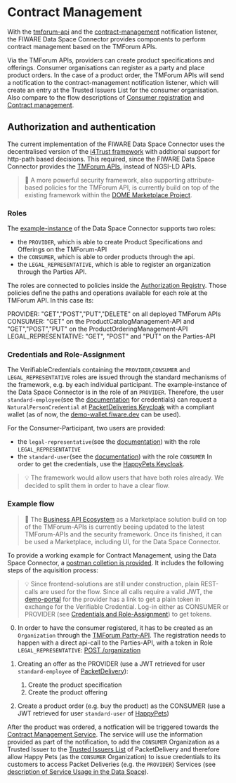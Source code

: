 # Contract Management

With the [tmforum-api](https://github.com/FIWARE/tmforum-api) and the 
[contract-management](https://github.com/FIWARE/contract-management) notification listener, the FIWARE 
Data Space Connector provides components to perform contract management based on the TMForum APIs. 

Via the TMForum APIs, providers can create product specifications and offerings. Consumer organisations 
can register as a party and place product orders. In the case of a product order, the TMForum APIs will 
send a notification to the contract-management notification listener, which will create an entry at the 
Trusted Issuers List for the consumer organisation. Also compare to the flow descriptions 
of [Consumer registration](#consumer-registration) and [Contract management](#contract-management). 


## Authorization and authentication

The current implementation of the FIWARE Data Space Connector uses the decentralised version of the [i4Trust framework](https://i4trust.github.io/building-blocks/docs/i4Trust-BuildingBlocks_v4.0_UnderReview.pdf) with addtional support for http-path based decisions. This required, since the FIWARE Data Space Connector provides the [TMForum APIs](https://github.com/FIWARE/tmforum-api), instead of NGSI-LD APIs.

> :construction: A more powerful security framework, also supporting attribute-based policies for the TMForum API, is currently build on top of the existing framework within the [DOME Marketplace Project](https://dome-marketplace.eu/).

### Roles

The [example-instance](https://github.com/FIWARE-Ops/fiware-gitops/tree/master/aws/dsba/packet-delivery/data-space-connector) of the Data Space Connector supports two roles:

* the ```PROVIDER```, which is able to create Product Specifications and Offerings on the TMForum-API
* the ```CONSUMER```, which is able to order products through the api.
* the ```LEGAL_REPRESENTATIVE```, which is able to register an organization through the Parties API.

The roles are connected to policies inside the [Authorization Registry](https://github.com/FIWARE-Ops/data-space-connector/tree/main/applications/keyrock). Those policies define the paths and operations available for each role at the TMForum API. In this case its:

PROVIDER: "GET","POST","PUT","DELETE" on all deployed TMForum APIs
CONSUMER: "GET" on the ProductCatalogManagement-API and "GET","POST","PUT" on the ProductOrderingManagement-API
LEGAL_REPRESENTATIVE: "GET", "POST" and "PUT" on the Parties-API 

### Credentials and Role-Assignment

The VerifiableCredentials containing the ```PROVIDER```,```CONSUMER``` and ```LEGAL_REPRESENTATIVE``` roles are issued through the standard mechanisms of the framework, e.g. by each individual participant. The example-instance of the Data Space Connector is in the role of an ```PROVIDER```. Therefore, the user ```standard-employee```(see the [documentation](https://github.com/FIWARE-Ops/fiware-gitops/tree/master/aws/dsba#credentials) for credentials) can request a ```NaturalPersonCredential``` at [PacketDeliveries Keycloak](https://packetdelivery-kc.dsba.fiware.dev/realms/fiware-server/account/#/) with a compliant wallet (as of now, the [demo-wallet.fiware.dev](https://demo-wallet.fiware.dev) can be used).

For the Consumer-Participant, two users are provided:
- the ```legal-representative```(see the [documentation](https://github.com/FIWARE-Ops/fiware-gitops/tree/master/aws/dsba#credentials)) with the role ```LEGAL_REPRESENTATIVE```
- the ```standard-user```(see the [documentation](https://github.com/FIWARE-Ops/fiware-gitops/tree/master/aws/dsba#credentials)) with the role ```CONSUMER```
In order to get the credentials, use the [HappyPets Keycloak](https://happypets-kc.dsba.fiware.dev/realms/fiware-server/account/#/).

> :bulb: The framework would allow users that have both roles already. We decided to split them in order to have a clear flow. 

### Example flow 

> :construction: The [Business API Ecosystem](https://github.com/FIWARE-TMForum/Business-API-Ecosystem) as a Marketplace solution build on top of the TMForum-APIs is currently beeing updated to the latest TMForum-APIs and the security framework. Once its finished, it can be used a Marketplace, including UI, for the Data Space Connector.


To provide a working example for Contract Management, using the Data Space Connector, a [postman colletion is provided](../../../examples/tmf/).
It includes the following steps of the aquisition process:

> :bulb: Since frontend-solutions are still under construction, plain REST-calls are used for the flow. Since all calls require a valid JWT, the [demo-portal](https://packetdelivery-portal.dsba.fiware.dev/) for the provider has a link to get a plain token in exchange for the Verifiable Credential. Log-in either as CONSUMER or PROVIDER (see [Credentials and Role-Assignment](#credentials-and-role-assignment)) to get tokens. 

0. In order to have the consumer registered, it has to be created as an ```Organization``` through the [TMForum Party-API](https://github.com/FIWARE/tmforum-api/tree/main/party-catalog). The registration needs to happen with a direct api-call to the Parties-API, with a token in Role ```LEGAL_REPRESENTATIVE```: [POST /organization](../../../examples/tmf/tmf.postman_collection.json#l80)

1. Creating an offer as the PROVIDER (use a JWT retrieved for user ```standard-employee``` of [PacketDelivery](https://packetdelivery-kc.dsba.fiware.dev/realms/fiware-server/account/#/)):
    1. Create the product specification
    2. Create the product offering

2.  Create a product order (e.g. buy the product) as the CONSUMER (use a JWT retrieved for user ```standard-user``` of [HappyPets](https://happypets-kc.dsba.fiware.dev/realms/fiware-server/account/#/))

After the product was ordered, a notfication will be triggered towards the [Contract Management Service](https://github.com/FIWARE/contract-management). The service will use the information provided as part of the notification, to add the ```CONSUMER``` Organization as a Trusted Issuer to the [Trusted Issuers List](https://github.com/FIWARE/trusted-issuers-list) of PacketDelivery and therefore allow Happy Pets (as the ```CONSUMER``` Organization) to issue credentials to its customers to access Packet Deliveries (e.g. the ```PROVIDER```) Services (see [description of Service Usage in the Data Space](https://github.com/FIWARE-Ops/fiware-gitops/tree/master/aws/dsba#service-usage)). 


